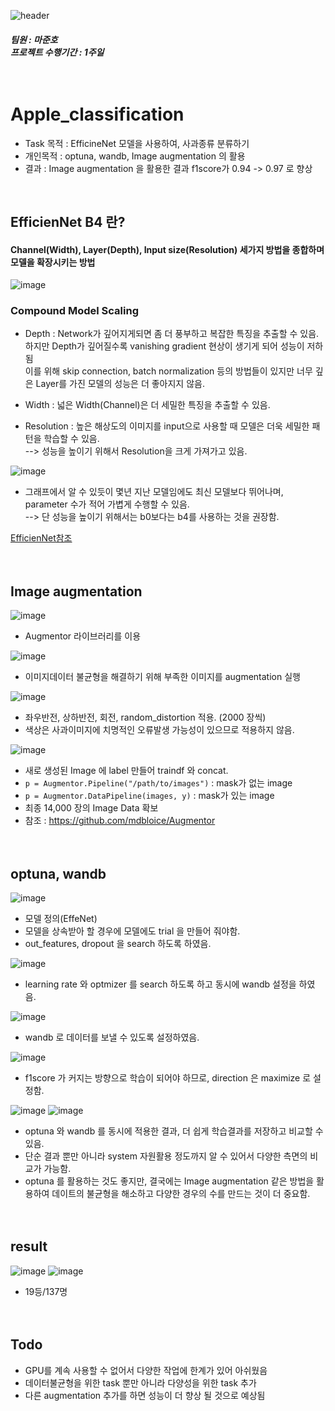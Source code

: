![header](https://capsule-render.vercel.app/api?type=waving&color=auto&height=200&text=Welcome!%20&fontSize=60&fontAlignY=40&desc=I'm%20joonho)
##### 팀원 : 마준호 <br/>프로젝트 수행기간 : 1주일<br/><br/><br/>

# Apple_classification
* Task 목적 : EfficineNet 모델을 사용하여, 사과종류 분류하기
* 개인목적 : optuna, wandb, Image augmentation 의 활용
* 결과 : Image augmentation 을 활용한 결과 f1score가 0.94 -> 0.97 로 향상
<br/>
  
  

## EfficienNet B4 란?
#### Channel(Width), Layer(Depth), Input size(Resolution) 세가지 방법을 종합하며 모델을 확장시키는 방법
![image](https://user-images.githubusercontent.com/103080228/204213819-e471b4af-d690-4a32-82e8-72c79ea6ea91.png)

### Compound Model Scaling
* Depth : Network가 깊어지게되면 좀 더 풍부하고 복잡한 특징을 추출할 수 있음. 하지만 Depth가 깊어질수록 vanishing gradient 현상이 생기게 되어 성능이 저하됨<br/>이를 위해 skip connection, batch normalization 등의 방법들이 있지만 너무 깊은 Layer를 가진 모델의 성능은 더 좋아지지 않음.

* Width : 넓은 Width(Channel)은 더 세밀한 특징을 추출할 수 있음. 

* Resolution : 높은 해상도의 이미지를 input으로 사용할 때 모델은 더욱 세밀한 패턴을 학습할 수 있음.<br/> --> 성능을 높이기 위해서 Resolution을 크게 가져가고 있음.

![image](https://user-images.githubusercontent.com/103080228/204216545-0afc2252-21c0-4a6a-8616-b28e20595856.png)
* 그래프에서 알 수 있듯이 몇년 지난 모델임에도 최신 모델보다 뛰어나며, parameter 수가 적어 가볍게 수행할 수 있음.<br/>--> 단 성능을 높이기 위해서는 b0보다는 b4를 사용하는 것을 권장함.

[EfficienNet참조](https://visionhong.tistory.com/19)
<br/><br/><br/>

## Image augmentation

![image](https://user-images.githubusercontent.com/103080228/204218063-8fbeb6e2-ff6e-4ea0-946b-6901bca71c7a.png)

* Augmentor 라이브러리를 이용

![image](https://user-images.githubusercontent.com/103080228/204218419-fbc5abde-eaa6-408e-91c1-106c2e319cca.png)

* 이미지데이터 불균형을 해결하기 위해 부족한 이미지를 augmentation 실행

![image](https://user-images.githubusercontent.com/103080228/204218739-748bd06b-9906-4709-b5d0-ac3969e003fe.png)

* 좌우반전, 상하반전, 회전, random_distortion 적용. (2000 장씩)
* 색상은 사과이미지에 치명적인 오류발생 가능성이 있으므로 적용하지 않음.

![image](https://user-images.githubusercontent.com/103080228/204219059-cf6a9ae5-a8c1-48cc-bf3f-67072ae2c8fc.png)

* 새로 생성된 Image 에 label 만들어 traindf 와 concat.
* `p = Augmentor.Pipeline("/path/to/images")` : mask가 없는 image
* `p = Augmentor.DataPipeline(images, y)` : mask가 있는 image
* 최종 14,000 장의 Image Data 확보
* 참조 : https://github.com/mdbloice/Augmentor
<br/><br/><br/>

## optuna, wandb

![image](https://user-images.githubusercontent.com/103080228/204221791-abf5c2f5-890e-4f0a-bf10-100ea2b9208d.png)

* 모델 정의(EffeNet)
* 모델을 상속받아 할 경우에 모델에도 trial 을 만들어 줘야함.
* out_features, dropout 을 search 하도록 하였음.

![image](https://user-images.githubusercontent.com/103080228/204223163-07a0093b-38fb-4779-be3c-b5db83b52df7.png)

* learning rate 와 optmizer 를 search 하도록 하고 동시에 wandb 설정을 하였음.

![image](https://user-images.githubusercontent.com/103080228/204223777-4dd04e17-8b10-4214-855c-a83095af5f9d.png)

* wandb 로 데이터를 보낼 수 있도록 설정하였음.

![image](https://user-images.githubusercontent.com/103080228/204224092-b566f873-cb53-4728-b6f3-2f65d6f3c32b.png)

* f1score 가 커지는 방향으로 학습이 되어야 하므로, direction 은 maximize 로 설정함.

![image](https://user-images.githubusercontent.com/103080228/204224415-86e7c480-8459-45a4-97c4-41633d66667a.png)
![image](https://user-images.githubusercontent.com/103080228/204224802-b7742c0e-d40f-4a6d-a80d-8aa291f304de.png)

* optuna 와 wandb 를 동시에 적용한 결과, 더 쉽게 학습결과를 저장하고 비교할 수 있음.
* 단순 결과 뿐만 아니라 system 자원활용 정도까지 알 수 있어서 다양한 측면의 비교가 가능함.
* optuna 를 활용하는 것도 좋지만, 결국에는 Image augmentation 같은 방법을 활용하여 데이트의 불균형을 해소하고 다양한 경우의 수를 만드는 것이 더 중요함.
<br/><br/><br/>

## result
![image](https://user-images.githubusercontent.com/103080228/204226256-5ad0e119-7253-47f7-a7f6-6e39adedee91.png)
![image](https://user-images.githubusercontent.com/103080228/204226648-65f011e1-28db-4b9f-a1f7-06de4177a458.png)
* 19등/137명
<br/><br/><br/>

## Todo
* GPU를 계속 사용할 수 없어서 다양한 작업에 한계가 있어 아쉬웠음
* 데이터불균형을 위한 task 뿐만 아니라 다양성을 위한 task 추가
* 다른 augmentation 추가를 하면 성능이 더 향상 될 것으로 예상됨






















